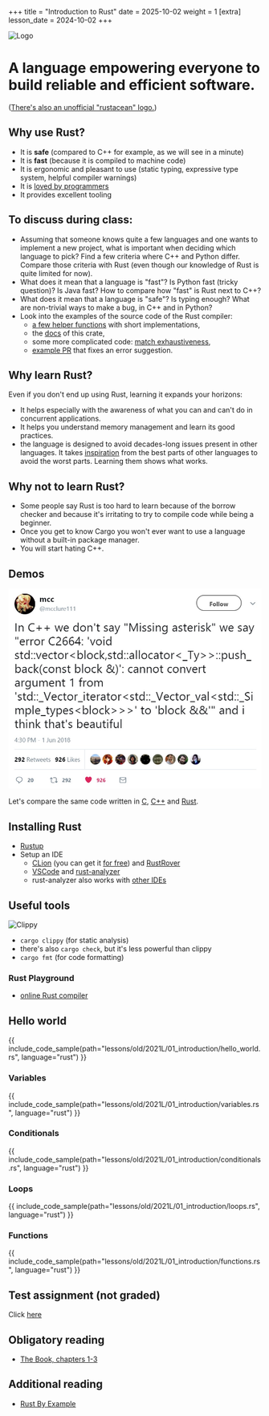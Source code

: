 +++
title = "Introduction to Rust"
date = 2025-10-02
weight = 1
[extra]
lesson_date = 2024-10-02
+++

![Logo](https://www.rust-lang.org/logos/rust-logo-blk.svg)

# A language empowering everyone to build reliable and efficient software.

([There's also an unofficial "rustacean" logo.](https://rustacean.net/))

## Why use Rust?

- It is **safe** (compared to C++ for example, as we will see in a minute)
- It is **fast** (because it is compiled to machine code)
- It is ergonomic and pleasant to use (static typing, expressive type system, helpful compiler
  warnings)
- It
  is [loved by programmers](https://insights.stackoverflow.com/survey/2021#section-most-loved-dreaded-and-wanted-programming-scripting-and-markup-languages)
- It provides excellent tooling

## To discuss during class:

- Assuming that someone knows quite a few languages and one wants to implement a new project,
  what is important when deciding which language to pick?
  Find a few criteria where C++ and Python differ. Compare those criteria with Rust (even though our knowledge of Rust is quite limited for now).
- What does it mean that a language is "fast"? Is Python fast (tricky question)?
  Is Java fast? How to compare how "fast" is Rust next to C++?
- What does it mean that a language is "safe"? Is typing enough? What are non-trivial
  ways to make a bug, in C++ and in Python?
- Look into the examples of the source code of the Rust compiler:
  - [a few helper functions](https://github.com/rust-lang/rust/blob/master/compiler/rustc_borrowck/src/path_utils.rs) with short implementations,
  - the [docs](https://doc.rust-lang.org/stable/nightly-rustc/rustc_borrowck/index.html) of this crate,
  - some more complicated code: [match exhaustiveness](https://github.com/rust-lang/rust/blob/master/compiler/rustc_pattern_analysis/src/usefulness.rs),
  - [example PR](https://github.com/rust-lang/rust/issues/83104) that fixes an error suggestion.

## Why learn Rust?

Even if you don't end up using Rust, learning it expands your horizons:

- It helps especially with the awareness of what you can and can't do in concurrent applications.
- It helps you understand memory management and learn its good practices.
- the language is designed to avoid decades-long issues present in other languages.
  It takes [inspiration](https://doc.rust-lang.org/reference/influences.html) from the best parts of other languages
  to avoid the worst parts. Learning them shows what works.

## Why not to learn Rust?

- Some people say Rust is too hard to learn because of the borrow checker and because
  it's irritating to try to compile code while being a beginner.
- Once you get to know Cargo you won't ever want to use a language without a built-in package
  manager.
- You will start hating C++.

## Demos

![Meme](cpp_meme.jpg)

Let's compare the same code written in [C](errors_demo.c), [C++](errors_demo.cpp)
and [Rust](errors_demo.rs).

## Installing Rust

- [Rustup](https://rustup.rs/)
- Setup an IDE
  - [CLion](https://www.jetbrains.com/clion/) (you can get
    it [for free](https://www.jetbrains.com/community/education/))
    and [RustRover](https://intellij-rust.github.io/)
  - [VSCode](https://code.visualstudio.com/)
    and [rust-analyzer](https://marketplace.visualstudio.com/items?itemName=matklad.rust-analyzer)
  - rust-analyzer also works
    with [other IDEs](https://rust-analyzer.github.io/manual.html#installation)

## Useful tools

![Clippy](clippy.jpg)

- `cargo clippy` (for static analysis)
- there's also `cargo check`, but it's less powerful than clippy
- `cargo fmt` (for code formatting)

### Rust Playground

- [online Rust compiler](https://play.rust-lang.org/)

## Hello world

{{ include_code_sample(path="lessons/old/2021L/01_introduction/hello_world.rs", language="rust") }}

### Variables

{{ include_code_sample(path="lessons/old/2021L/01_introduction/variables.rs", language="rust") }}

### Conditionals

{{ include_code_sample(path="lessons/old/2021L/01_introduction/conditionals.rs", language="rust") }}

### Loops

{{ include_code_sample(path="lessons/old/2021L/01_introduction/loops.rs", language="rust") }}

### Functions

{{ include_code_sample(path="lessons/old/2021L/01_introduction/functions.rs", language="rust") }}

## Test assignment (not graded)

Click [here](https://classroom.github.com/a/l3iF_TJU)

## Obligatory reading

- [The Book, chapters 1-3](https://doc.rust-lang.org/stable/book/)

## Additional reading

- [Rust By Example](https://doc.rust-lang.org/stable/rust-by-example/)
